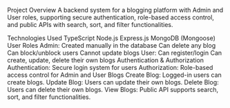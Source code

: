  Project Overview
A backend system for a blogging platform with Admin and User roles, supporting secure authentication, role-based access control, and public APIs with search, sort, and filter functionalities.

 Technologies Used
TypeScript
Node.js
Express.js
MongoDB (Mongoose)
User Roles
Admin:
Created manually in the database
Can delete any blog
Can block/unblock users
Cannot update blogs
User:
Can register/login
Can create, update, delete their own blogs
 Authentication & Authorization
Authentication: Secure login system for users
Authorization: Role-based access control for Admin and User
Blogs
Create Blog: Logged-in users can create blogs.
Update Blog: Users can update their own blogs.
Delete Blog: Users can delete their own blogs.
View Blogs: Public API supports search, sort, and filter functionalities.
